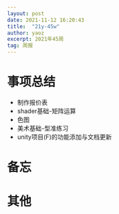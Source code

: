 ```yaml
---
layout: post
date: 2021-11-12 16:20:43
title:  "21y-45w"
author: yaoz
excerpt: 2021年45周
tag: 周报
---
```


# 事项总结

- 制作报价表
- shader基础-矩阵运算
- 色图
- 美术基础-型准练习
- unity项目(F)的功能添加与文档更新

# 备忘



# 其他
